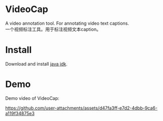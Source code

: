 VideoCap
===
A video annotation tool. For annotating video text captions. <br>
一个视频标注工具。用于标注视频文本caption。

Install
===
Download and install [java jdk](https://www.oracle.com/java/technologies/downloads/#jdk24-windows).

Demo
===
Demo video of VideoCap:

https://github.com/user-attachments/assets/d47fa3ff-e7d2-4dbb-9ca6-a119f34875e3


